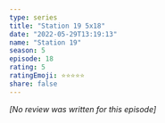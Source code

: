 ```yaml
---
type: series
title: "Station 19 5x18"
date: "2022-05-29T13:19:13"
name: "Station 19"
season: 5
episode: 18
rating: 5
ratingEmoji: ⭐️⭐️⭐️⭐️⭐️
share: false
---
```


_[No review was written for this episode]_
